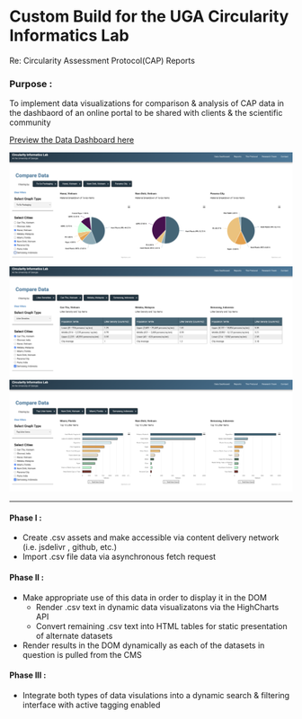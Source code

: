 
# Custom Build for the UGA Circularity Informatics Lab

Re: Circularity Assessment Protocol(CAP) Reports

### Purpose :
To implement data visualizations for comparison & analysis of CAP data in the dashbaord of an online portal to be shared with clients & the scientific community

<a href="https://www.capreports.org/interactive-data" target="_blank">Preview the Data Dashboard here</a>

![Dashboard Preview 1](https://raw.githubusercontent.com/imattking/UGA-CAP-CIL-custom-csv-scripts/main/assets/images/CAP-Dashboard-Preview-1.png)
![Dashboard Preview 2](https://raw.githubusercontent.com/imattking/UGA-CAP-CIL-custom-csv-scripts/main/assets/images/CAP-Dashboard-Preview-2.png)
![Dashboard Preview 3](https://raw.githubusercontent.com/imattking/UGA-CAP-CIL-custom-csv-scripts/main/assets/images/CAP-Dashboard-Preview-3.png)
***

#### Phase I :
- Create .csv assets and make accessible via content delivery network (i.e. jsdelivr , github, etc.)
- Import .csv file data via asynchronous fetch request

#### Phase II : 
- Make appropriate use of this data in order to display it in the DOM
    - Render .csv text in dynamic data visualizatons via the HighCharts API
    - Convert remaining .csv text into HTML tables for static presentation of alternate datasets
- Render results in the DOM dynamically as each of the datasets in question is pulled from the CMS

#### Phase III : 
- Integrate both types of data visulations into a dynamic search & filtering interface with active tagging enabled